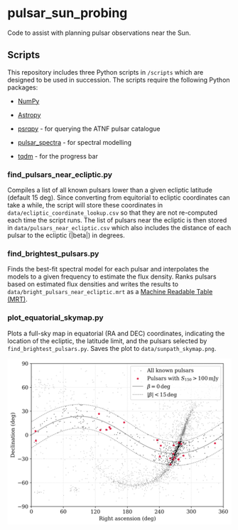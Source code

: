# pulsar_sun_probing
Code to assist with planning pulsar observations near the Sun.

## Scripts
This repository includes three Python scripts in `/scripts` which are designed to be
used in succession. The scripts require the following Python packages:

- [NumPy](https://numpy.org/)

- [Astropy](https://www.astropy.org/)

- [psrqpy](https://psrqpy.readthedocs.io/en/latest/) - for querying the ATNF pulsar catalogue

- [pulsar_spectra](https://pulsar-spectra.readthedocs.io/en/latest/) - for spectral modelling

- [tqdm](https://tqdm.github.io/) - for the progress bar

### find_pulsars_near_ecliptic.py
Compiles a list of all known pulsars lower than a given ecliptic latitude (default 15 deg).
Since converting from equitorial to ecliptic coordinates can take a while, the script will
store these coordinates in `data/ecliptic_coordinate_lookup.csv` so that they are not
re-computed each time the script runs. The list of pulsars near the ecliptic is then stored
in `data/pulsars_near_ecliptic.csv` which also includes the distance of each pulsar to
the ecliptic (|beta|) in degrees.

### find_brightest_pulsars.py
Finds the best-fit spectral model for each pulsar and interpolates the models to a
given frequency to estimate the flux density. Ranks pulsars based on estimated flux
densities and writes the results to `data/bright_pulsars_near_ecliptic.mrt` as
a [Machine Readable Table (MRT)](https://journals.aas.org/mrt-standards/).

### plot_equatorial_skymap.py
Plots a full-sky map in equatorial (RA and DEC) coordinates, indicating the location
of the ecliptic, the latitude limit, and the pulsars selected by `find_brightest_pulsars.py`.
Saves the plot to `data/sunpath_skymap.png`.

![equatorial skymap](https://github.com/cplee1/pulsar_sun_probing/blob/786ab262d3f7f266b72f18c5704c67cf5530d72d/data/sunpath_skymap.png)